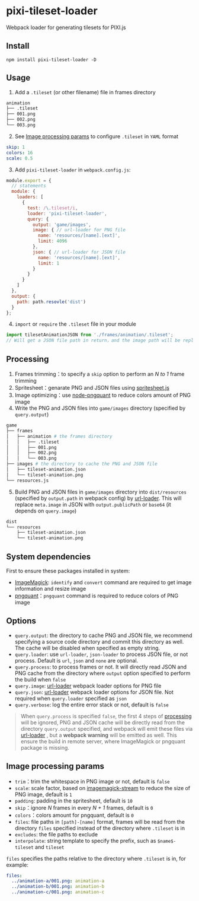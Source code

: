 # pixi-tileset-loader
Webpack loader for generating tilesets for PIXI.js

## Install
`npm install pixi-tileset-loader -D`

## Usage
1. Add a `.tileset` (or other filename) file in frames directory
```bash
animation
├── .tileset
├── 001.png
├── 002.png
└── 003.png
```
2. See [Image processing params](#image-processing-params) to configure `.tileset` in `YAML` format
```yaml
skip: 1
colors: 16
scale: 0.5
```
3. Add `pixi-tileset-loader` in `webpack.config.js`:
```javascript
module.export = {
  // statements
  module: {
    loaders: [
      {
        test: /\.tileset/i,
        loader: 'pixi-tileset-loader',
        query: {
          output: 'game/images',
          image: { // url-loader for PNG file
            name: 'resources/[name].[ext]',
            limit: 4096
          },
          json: { // url-loader for JSON file
            name: 'resources/[name].[ext]',
            limit: 1
          }
        }
      }
    ]
  },
  output: {
    path: path.resovle('dist')
  }
};
```
4. `import` or `require` the `.tileset` file in your module
```javascript
import tilesetAnimationJSON from './frames/animation/.tileset';
// Will get a JSON file path in return，and the image path will be replaced with resources/[name].[ext] in JSON file
```

## Processing
1. Frames trimming：to specify a `skip` option to perform an *N to 1* frame trimming
2. Spritesheet：genarate PNG and JSON files using [spritesheet.js](https://github.com/krzysztof-o/spritesheet.js)
3. Image optimizing：use [node-pngquant](https://github.com/papandreou/node-pngquant) to reduce colors amount of PNG image
4. Write the PNG and JSON files into `game/images` directory (specified by `query.output`)
```bash
game
├── frames
│   ├── animation # the frames directory
│   │   ├── .tileset
│   │   ├── 001.png
│   │   ├── 002.png
│   │   └── 003.png
├── images # the directory to cache the PNG and JSON file
│   ├── tileset-animation.json
│   └── tileset-animation.png
└── resources.js
```
5. Build PNG and JSON files in `game/images` directory into `dist/resources` (specified by `output.path` in webpack config) by [url-loader](https://github.com/webpack-contrib/url-loader). This will replace `meta.image` in JSON with `output.publicPath` or `base64` (it depends on `query.image`)
```bash
dist
└── resources
    ├── tileset-animation.json
    └── tileset-animation.png
```

## System dependencies
First to ensure these packages installed in system:
+ [ImageMagick](https://www.imagemagick.org/script/download.php): `identify` and `convert` command are required to get image information and resize image
+ [pngquant](https://pngquant.org/)：`pngquant` command is required to reduce colors of PNG image


## Options
+ `query.output`: the directory to cache PNG and JSON file, we recommend specifying a source code directory and commit this directory as well. The cache will be disabled when specified as empty string.
+ `query.loader`: use `url-loader`, `json-loader` to process JSON file, or not process. Default is `url`, `json` and `none` are optional.
+ `query.process`: to process frames or not. It will directly read JSON and PNG cache from the directory where `output` option specified to perform the build when `false`
+ `query.image`: [url-loader](https://github.com/webpack-contrib/url-loader) webpack loader options for PNG file
+ `query.json`: [url-loader](https://github.com/webpack-contrib/url-loader) webpack loader options for JSON file. Not required when `query.loader` specified as `json`
+ `query.verbose`: log the entire error stack or not, default is `false`

> When `query.process` is specified `false`, the first 4 steps of [processing](#Processing) will be ignored, PNG and JSON cache will be directly read from the directory `query.output` specified, and webpack will emit these files via [url-loader](https://github.com/webpack-contrib/url-loader) , but a **webpack warning** will be emitted as well. This ensure the build in remote server, where ImageMagick or pngquant package is missing.

## Image processing params
+ `trim`：trim the whitespace in PNG image or not, default is `false`
+ `scale`: scale factor, based on [imagemagick-stream](https://github.com/eivindfjeldstad/imagemagick-stream) to reduce the size of PNG image, default is `1`
+ `padding`: padding in the spritesheet, default is `10`
+ `skip`：ignore *N* frames in every *N + 1* frames, default is `0`
+ `colors`：colors amount for pngquant, default is `0`
+ `files`: file paths in `[path]-[name]` format, frames will be read from the directory `files` specified instead of the directory where `.tileset` is in
+ `excludes`: the file paths to exclude
+ `interpolate`: string template to specify the prefix, such as `$name$-tileset` and `tileset`

`files` specifies the paths relative to the directory where `.tileset` is in, for example:
```yaml
files:
  ../animation-a/001.png: animation-a
  ../animation-b/001.png: animation-b
  ../animation-c/001.png: animation-c
```
